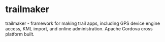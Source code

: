 # trailmaker
trailmaker - framework for making trail apps, including GPS device engine access, KML import, and online administration. Apache Cordova cross platform built.
